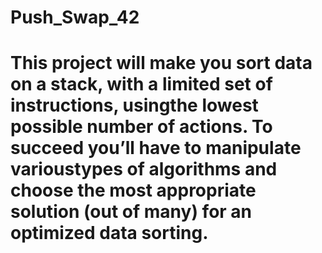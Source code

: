 # Push_Swap_42
# This project will make you sort data on a stack, with a limited set of instructions, usingthe lowest possible number of actions. To succeed you’ll have to manipulate varioustypes of algorithms and choose the most appropriate solution (out of many) for an optimized data sorting.
